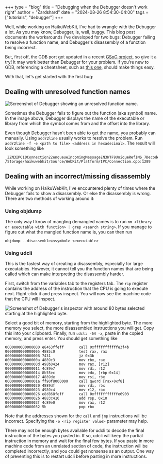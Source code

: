 +++
type = "blog"
title = "Debugging when the Debugger doesn't work right"
author = "Zardshard"
date = "2024-08-26 8:54:30-04:00"
tags = ["tutorials", "debugger"]
+++

Well, while working on HaikuWebKit, I've had to wrangle with the Debugger a lot. As you may know, Debugger, is, well, buggy. This blog post documents the workarounds I've developed for two bugs: Debugger failing to resolve a function name, and Debugger's disassembly of a function being incorrect.

But, first off, the GDB port got updated in a recent [GSoC project](https://www.haiku-os.org/blog/trungnt2910/2024-08-18_gsoc_2024_debugging_final_report), so give it a try! It may work better than Debugger for your problem. If you're new to GDB, referencing a cheatsheet, such as [this one](https://darkdust.net/files/GDB%20Cheat%20Sheet.pdf), should make things easy.

With that, let's get started with the first bug:

Dealing with unresolved function names
--------------------------------------

![Screenshot of Debugger showing an unresolved function name.](/files/blog/zardshard/Debugger/undecoded_function_name.png)

Sometimes the Debugger fails to figure out the function (aka symbol) name. In the image above, Debugger displays the name of the executable or library from which the symbol comes from and the offset into the library.

Even though Debugger hasn't been able to get the name, you probably can manually. Using `addr2line` usually works to resolve the problem. Run `addr2line -f -e <path to file> <address in hexadecimal>`. The result will look something like

```
_ZZN3IPC10Connection22enqueueIncomingMessageEN3WTF9UniqueRefINS_7DecoderEEEENKUlvE0_clEv
/Storage/haikuwebkit/Source/WebKit/Platform/IPC/Connection.cpp:1289
```

Dealing with an incorrect/missing disassembly
----------------------------------------------

While working on HaikuWebKit, I've encountered plenty of times where the Debugger fails to show a disassembly. Or else the disassembly is wrong. There are two methods of working around it:

### Using objdump

<!-- This yields the best disassembly, since `call` and `jmp` instructions actually show the function that will be jumped to. However, this only works if you know the mangled name, which is difficult to find out since Debugger demangles all of the names before displaying them. -->

The only way I know of mangling demangled names is to run `nm <library or executable with function> | grep <search string>`. If you manage to figure out what the mangled function name is, you can then run

```
objdump --disassemble=<symbol> <executable>
```

### Using udcli

This is the fastest way of creating a disassembly, especially for large executables. However, it cannot tell you the function names that are being called which can make interpreting the disassembly harder.

First, switch from the variables tab to the registers tab. The `rip` register contains the address of the instruction that the CPU is going to execute next. Right-click it and press inspect. You will now see the machine code that the CPU will inspect.

![Screenshot of Debugger's inspector with around 80 bytes selected starting at the highlighted byte.](/files/blog/zardshard/Debugger/inspector.png)

Select a good bit of memory, starting from the highlighted byte. The more memory you select, the more disassembled instructions you will get. Copy this into your clipboard. Finally, run `udcli -64 -x`, paste in the copied memory, and press enter. You should get something like

```
0000000000000000 e8463ffeff       call 0xfffffffffffe3f4b
0000000000000005 4885c0           test rax, rax
0000000000000008 7431             jz 0x3b
000000000000000a 4889c3           mov rbx, rax
000000000000000d 498b0424         mov rax, [r12]
0000000000000011 4c89e7           mov rdi, r12
0000000000000014 8b55ec           mov edx, [rbp-0x14]
0000000000000017 4889de           mov rsi, rbx
000000000000001a ff90f8000000     call qword [rax+0xf8]
0000000000000020 4889df           mov rdi, rbx
0000000000000023 4989c4           mov r12, rax
0000000000000026 e8d868feff       call 0xfffffffffffe6903
000000000000002b 4883c410         add rsp, 0x10
000000000000002f 4c89e0           mov rax, r12
0000000000000032 5b               pop rbx
```

Note that the addresses shown for the `call` and `jmp` instructions will be incorrect. Specifying the `-o <rip register value>` parameter may help.

<div class="alert alert-warning">
There may not be enough bytes available for udcli to decode the final instruction of the bytes you pasted in. If so, udcli will keep the partial instruction in memory and wait for the final few bytes. If you paste in more machine code from an unrelated section of code, the instruction will be completed incorrectly, and you could get nonsense as an output. One way of preventing this is to restart udcli before pasting in more instructions.
</div>
